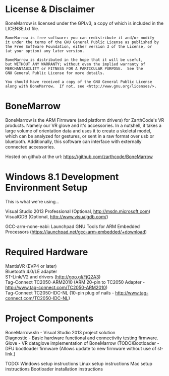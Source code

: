 License & Disclaimer
====================
BoneMarrow is licensed under the GPLv3, a copy of which is included in the LICENSE.txt file.  

    BoneMarrow is free software: you can redistribute it and/or modify
    it under the terms of the GNU General Public License as published by
    the Free Software Foundation, either version 3 of the License, or
    (at your option) any later version.
  
    BoneMarrow is distributed in the hope that it will be useful,
    but WITHOUT ANY WARRANTY; without even the implied warranty of
    MERCHANTABILITY or FITNESS FOR A PARTICULAR PURPOSE.  See the
    GNU General Public License for more details.
  
    You should have received a copy of the GNU General Public License
    along with BoneMarrow.  If not, see <http://www.gnu.org/licenses/>.
    

BoneMarrow
==========

BoneMarrow is the ARM Firmware (and platform drivers) for ZarthCode's VR products.  Namely our VR glove and it's accessories. In a nutshell, it takes a large volume of orientation data and uses it to create a skeletal model, which can be analyzed for gestures, or sent in a raw format over usb or bluetooth.  Additionally, this software can interface with externally connected accessories.

Hosted on github at the url: https://github.com/zarthcode/BoneMarrow  
  
  
Windows 8.1 Development Environment Setup
=========================================
This is what we're using...

  
Visual Studio 2013 Professional (Optional, http://msdn.microsoft.com)  
VisualGDB (Optional, http://www.visualgdb.com/)  

GCC-arm-none-eabi: Launchpad GNU Tools for ARM Embedded Processors (https://launchpad.net/gcc-arm-embedded/+download)

  
Required Hardware
=================
  
MantisVR (EVP4 or later)  
Bluetooth 4.0/LE adapter  
ST-Link/V2 and drivers (http://goo.gl/FjQ2A3)  
Tag-Connect TC2050-ARM2010 (ARM 20-pin to TC2050 Adapter - http://www.tag-connect.com/TC2050-ARM2010)  
Tag-Connect TC2050-IDC-NL (10-pin plug of nails - http://www.tag-connect.com/TC2050-IDC-NL)  

Project Components
==================
  
BoneMarrow.sln - Visual Studio 2013 project solution  
Diagnostic - Basic hardware functional and connectivity testing firmware.  
Glove - VR dataglove implementation of BoneMarrow
(TODO)Bootloader - DFU bootloader firmware (Allows update to new firmware without use of st-link.)  
  
  
  
TODO:
Windows setup instructions
Linux setup instructions
Mac setup instructions
Bootloader installation instructions

